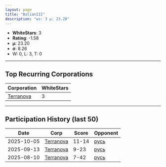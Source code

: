 ```yaml
---
layout: page
title: "BalianIII"
description: "ws: 3 μ: 23.20"
---
```

- **WhiteStars**: 3
- **Rating**: -1.58
- **μ**: 23.20  
- **σ**: 8.26
- W: 0, L: 3, T: 0

---

## Top Recurring Corporations

| Corporation | WhiteStars |
| --- | --- |
| [Terranova](https://ws.tsl.rocks/corp/4eeaf112dd9983e997c8c9ec43e562763a8cd4a95f268b4bfeee5e39934f01de/) | 3 |

---

## Participation History (last 50)

| Date | Corp | Score | Opponent |
| --- | --- | --- | --- |
| 2025-10-05 | [Terranova](https://ws.tsl.rocks/corp/4eeaf112dd9983e997c8c9ec43e562763a8cd4a95f268b4bfeee5e39934f01de/) | 11-14 | [русь](https://ws.tsl.rocks/corp/74b60d3e331a6a56ea4d17f4444f02a50808c013285ee0e0ccd54e4594e5e11b/) |
| 2025-09-13 | [Terranova](https://ws.tsl.rocks/corp/4eeaf112dd9983e997c8c9ec43e562763a8cd4a95f268b4bfeee5e39934f01de/) | 9-23 | [русь](https://ws.tsl.rocks/corp/74b60d3e331a6a56ea4d17f4444f02a50808c013285ee0e0ccd54e4594e5e11b/) |
| 2025-08-10 | [Terranova](https://ws.tsl.rocks/corp/4eeaf112dd9983e997c8c9ec43e562763a8cd4a95f268b4bfeee5e39934f01de/) | 7-42 | [русь](https://ws.tsl.rocks/corp/74b60d3e331a6a56ea4d17f4444f02a50808c013285ee0e0ccd54e4594e5e11b/) |